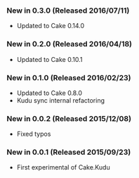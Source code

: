 ### New in 0.3.0 (Released 2016/07/11)
* Updated to Cake 0.14.0
### New in 0.2.0 (Released 2016/04/18)
* Updated to Cake 0.10.1
### New in 0.1.0 (Released 2016/02/23)
* Updated to Cake 0.8.0
* Kudu sync internal refactoring
### New in 0.0.2 (Released 2015/12/08)
* Fixed typos
### New in 0.0.1 (Released 2015/09/23)
* First experimental of Cake.Kudu